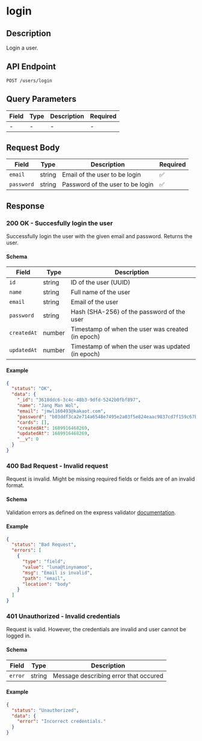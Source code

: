 # login

## Description

Login a user.

## API Endpoint

`POST /users/login`

## Query Parameters

| Field | Type | Description | Required |
| ----- | ---- | ----------- | -------- |
| -     | -    | -           | -        |

## Request Body

| Field      | Type   | Description                      | Required |
| ---------- | ------ | -------------------------------- | -------- |
| `email`    | string | Email of the user to be login    | ✅       |
| `password` | string | Password of the user to be login | ✅       |

## Response

### 200 OK - Succesfully login the user

Successfully login the user with the given email and password. Returns the user.

#### Schema

| Field       | Type   | Description                                       |
| ----------- | ------ | ------------------------------------------------- |
| `id`        | string | ID of the user (UUID)                             |
| `name`      | string | Full name of the user                             |
| `email`     | string | Email of the user                                 |
| `password`  | string | Hash (SHA-256) of the password of the user        |
| `createdAt` | number | Timestamp of when the user was created (in epoch) |
| `updatedAt` | number | Timestamp of when the user was updated (in epoch) |

#### Example

```json
{
  "status": "OK",
  "data": {
    "_id": "3618ddc6-3c4c-48b3-9dfd-5242b0fbf897",
    "name": "Jang Man Wol",
    "email": "jmwl160493@kakaot.com",
    "password": "b03ddf3ca2e714a6548e7495e2a03f5e824eaac9837cd7f159c67b90fb4b7342",
    "cards": [],
    "createdAt": 1689916468269,
    "updatedAt": 1689916468269,
    "__v": 0
  }
}
```

### 400 Bad Request - Invalid request

Request is invalid. Might be missing required fields or fields are of an invalid format.

#### Schema

Validation errors as defined on the express validator [documentation](https://express-validator.github.io/docs/api/validation-result/#error-types).

#### Example

```json
{
  "status": "Bad Request",
  "errors": [
    {
      "type": "field",
      "value": "luna@tinynamoo",
      "msg": "Email is invalid",
      "path": "email",
      "location": "body"
    }
  ]
}
```

### 401 Unauthorized - Invalid credentials

Request is valid. However, the credentials are invalid and user cannot be logged in.

#### Schema

| Field   | Type   | Description                           |
| ------- | ------ | ------------------------------------- |
| `error` | string | Message describing error that occured |

#### Example

```json
{
  "status": "Unauthorized",
  "data": {
    "error": "Incorrect credentials."
  }
}
```
